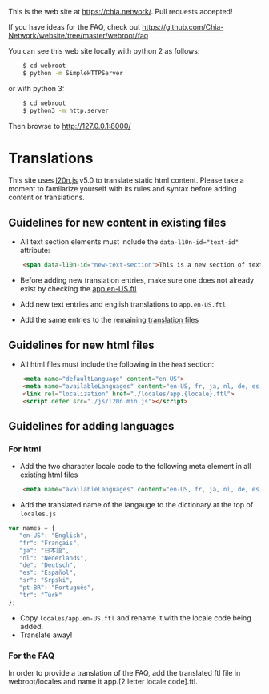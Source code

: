 This is the web site at <https://chia.network/>. Pull requests accepted!

If you have ideas for the FAQ, check out <https://github.com/Chia-Network/website/tree/master/webroot/faq>

You can see this web site locally with python 2 as follows:

````bash
    $ cd webroot
    $ python -m SimpleHTTPServer
````

or with python 3:

````bash
    $ cd webroot
    $ python3 -m http.server
````

Then browse to http://127.0.0.1:8000/

# Translations

This site uses [l20n.js]([https://http://l20n.org/) v5.0 to translate static html content. Please take a moment to familarize yourself
with its rules and syntax before adding content or translations.

## Guidelines for new content in existing files

- All text section elements must include the `data-l10n-id="text-id"` attribute:

````html
    <span data-l10n-id="new-text-section">This is a new section of text</span>
````

- Before adding new translation entries, make sure one does not already exist by checking the [app.en-US.ftl](webroot/locales/app.en-US.ftl)

- Add new text entries and english translations to `app.en-US.ftl`

- Add the same entries to the remaining [translation files](webroot/locales/)

## Guidelines for new html files

- All html files must include the following in the `head` section:

````html
    <meta name="defaultLanguage" content="en-US">
    <meta name="availableLanguages" content="en-US, fr, ja, nl, de, es, sr, pt-BR, tr">
    <link rel="localization" href="./locales/app.{locale}.ftl">
    <script defer src="./js/l20n.min.js"></script>
````

## Guidelines for adding languages

### For html

- Add the two character locale code to the following meta element in all existing html files

````html
    <meta name="availableLanguages" content="en-US, fr, ja, nl, de, es, sr, pt-BR, tr">
````

- Add the translated name of the langauge to the dictionary at the top of `locales.js`

````javascript
var names = {
   "en-US": "English",
   "fr": "Français",
   "ja": "日本語",
   "nl": "Nederlands",
   "de": "Deutsch",
   "es": "Español",
   "sr": "Srpski",
   "pt-BR": "Português",
   "tr": "Türk"
};
````

- Copy `locales/app.en-US.ftl` and rename it with the locale code being added.
- Translate away!

### For the FAQ

In order to provide a translation of the FAQ, add the translated ftl file in webroot/locales and name it app.[2 letter locale code].ftl.

<!---
Or if we switch to using separate files for the FAQ:
In order to provide a translation of the FAQ, add the translated ftl file in webroot/faq/locales and name it faq.[2 letter locale code].ftl.
-->